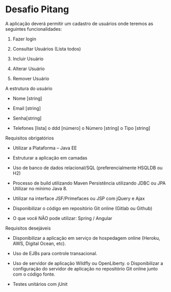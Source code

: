 # Desafio Pitang

A aplicação deverá permitir um cadastro de usuários onde teremos as seguintes funcionalidades:

1. Fazer login

2. Consultar Usuários (Lista todos)

3. Incluir Usuário

4. Alterar Usuário

5. Remover Usuário



A estrutura do usuário

- Nome [string]

- Email [string]

- Senha[string]

- Telefones [lista] o ddd [número] o Número [string] o Tipo [string]



Requisitos obrigatórios

- Utilizar a Plataforma – Java EE

- Estruturar a aplicação em camadas

- Uso de banco de dados relacional/SQL (preferencialmente HSQLDB ou H2)

- Processo de build utilizando Maven Persistência utilizando JDBC ou JPA Utilizar no mínimo Java 8.

- Utilizar na interface JSF/Primefaces ou JSP com jQuery e Ajax

- Disponibilizar o código em repositório Git online (Gitlab ou Github)

- O que você NÃO pode utilizar: Spring / Angular



Requisitos desejáveis

- Disponibilizar a aplicação em serviço de hospedagem online (Heroku, AWS, Digital Ocean, etc).

- Uso de EJBs para controle transacional.

- Uso de servidor de aplicação Wildfly ou OpenLiberty. o Disponibilizar a configuração do servidor de aplicação no repositório Git online junto com o código fonte.

- Testes unitários com jUnit

